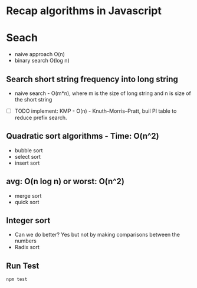 # Recap algorithms in Javascript

# Seach
- naive approach O(n)
- binary search O(log n)

## Search short string frequency into long string
- naive search - O(m*n), where m is the size of long string and n is size of the short string
- [ ] TODO implement: KMP - O(n) - Knuth–Morris–Pratt, buil PI table to reduce prefix search.

## Quadratic sort algorithms - Time: O(n^2)
- bubble sort
- select sort
- insert sort

## avg: O(n log n) or  worst: O(n^2)
- merge sort
- quick sort

## Integer sort
- Can we do better? Yes but not by making comparisons between the numbers
- Radix sort 

## Run Test
``` shell
npm test
```
